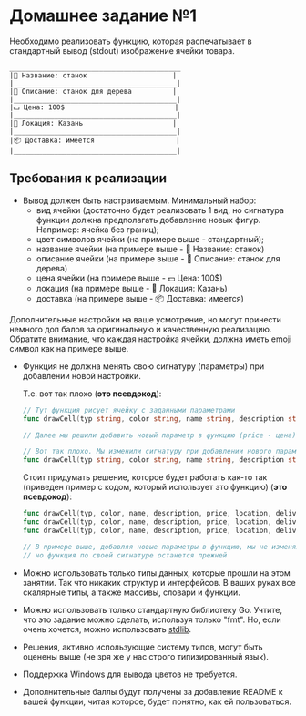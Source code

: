 # Домашнее задание №1

Необходимо реализовать функцию, которая распечатывает в стандартный вывод (stdout) изображение ячейки товара.
```
__________________________________________
|💬 Название: станок                     |
|________________________________________|
|📖 Описание: станок для дерева          |
|________________________________________|
|💵 Цена: 100$                           |
|________________________________________|
|📍 Локация: Казань                      |
|________________________________________|
|📦 Доставка: имеется                    |
|________________________________________|
```

## Требования к реализации
- Вывод должен быть настраиваемым. Минимальный набор:
  - вид ячейки (достаточно будет реализовать 1 вид, но сигнатура функции должна предполагать добавление новых фигур. Например: ячейка без границ);
  - цвет символов ячейки (на примере выше - стандартный);
  - название ячейки (на примере выше - 💬 Название: станок)
  - описание ячейки (на примере выше - 📖 Описание: станок для дерева)
  - цена ячейки (на примере выше - 💵 Цена: 100$)
  - локация (на примере выше - 📍 Локация: Казань)
  - доставка (на примере выше - 📦 Доставка: имеется)

Дополнительные настройки на ваше усмотрение, но могут принести немного доп балов за оригинальную и качественную реализацию. 
Обратите внимание, что каждая настройка ячейки, должна иметь emoji символ как на примере выше.  

- Функция не должна менять свою сигнатуру (параметры) при добавлении новой настройки.

  Т.е. вот так плохо (**это псевдокод**):
  ```go
  // Тут функция рисует ячейку с заданными параметрами
  func drawCell(typ string, color string, name string, description string)
  
  // Далее мы решили добавить новый параметр в функцию (price - цена)
  
  // Вот так плохо. Мы изменили сигнатуру при добавлении нового параметра
  func drawCell(typ string, color string, name string, description string, price float64)
  ```
  Стоит придумать решение, которое будет работать как-то так (приведен пример с кодом, который использует это функцию) (**это псевдокод**):
  ```go
  func drawCell(typ, color, name, description, price, location, delivery)
  func drawCell(typ, color, name, description, price, location, delivery, tax)
  func drawCell(typ, color, name, description, price, location, delivery, tax, discount)
  
  // В примере выше, добавляя новые параметры в функцию, мы не изменяли ее сигнатуру. Можно добавить бесконечность новых параметров,
  // но функция по своей сигнатуре останется прежней
  ```

- Можно использовать только типы данных, которые прошли на этом занятии. Так что никаких структур и интерфейсов. В ваших руках все скалярные типы, а также массивы, словари и функции.
- Можно использовать только стандартную библиотеку Go. Учтите, что это задание можно сделать, используя только "fmt". Но, если очень хочется, можно использовать [stdlib](https://pkg.go.dev/std).
- Решения, активно использующие систему типов, могут быть оценены выше (не зря же у нас строго типизированный язык).
- Поддержка Windows для вывода цветов не требуется.
- Дополнительные баллы будут получены за добавление README к вашей функции, читая которое, будет понятно, как ей пользоваться. 